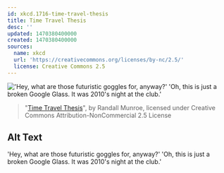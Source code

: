 ```yaml
---
id: xkcd.1716-time-travel-thesis
title: Time Travel Thesis
desc: ''
updated: 1470380400000
created: 1470380400000
sources:
  name: xkcd
  url: 'https://creativecommons.org/licenses/by-nc/2.5/'
  license: Creative Commons 2.5
---
```

!['Hey, what are those futuristic goggles for, anyway?' 'Oh, this is just a broken Google Glass. It was 2010's night at the club.'](https://imgs.xkcd.com/comics/time_travel_thesis.png)
> "[Time Travel Thesis](https://xkcd.com/1716/)", by Randall Munroe, licensed under Creative Commons Attribution-NonCommercial 2.5 License

## Alt Text
'Hey, what are those futuristic goggles for, anyway?' 'Oh, this is just a broken Google Glass. It was 2010's night at the club.'
